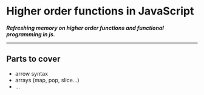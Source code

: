 # Higher order functions in JavaScript
***Refreshing memory on higher order functions and functional programming in js.***

---

## Parts to cover
* arrow syntax
* arrays (map, pop, slice...)
* ...
